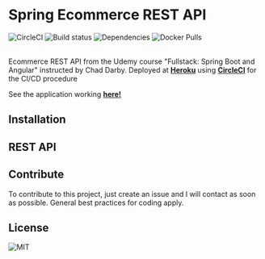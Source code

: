 # Spring Ecommerce REST API

![CircleCI](https://circleci.com/gh/victorgrubio/backend-ecommerce-springboot.svg?style=svg) 
![Build status](https://img.shields.io/circleci/build/gh/victorgrubio/backend-ecommerce-springboot/master?token=ccf75fe7e2f1925687bae66dc293fe9bfca32eee) 
![Dependencies](https://img.shields.io/librariesio/github/victorgrubio/backend-ecommerce-springboot)
![Docker Pulls](https://img.shields.io/docker/pulls/victorgrubio/ecommerce-backend-spring) 

<br>Ecommerce REST API from the Udemy course "Fullstack: Spring Boot and Angular" instructed by Chad Darby. Deployed at [**Heroku**](https://heroku.com) using [**CircleCI**](https://circleci.com) for the CI/CD procedure

See the application working [**here!**](https://ecommerce-app.victorgarciar.com)

## Installation

## REST API

## Contribute

To contribute to this project, just create an issue and I will contact as soon as possible. General best practices for coding apply.

## License
![[MIT](https://img.shields.io/github/license/victorgrubio/backend-ecommerce-springboot) ](https://choosealicense.com/licenses/mit/)
